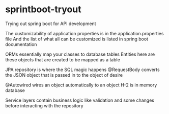# sprintboot-tryout
Trying out spring boot for API development

The customizability of application properties is in the application.properties file
And the list of what all can be customized is listed in spring boot documentation

ORMs essentially map your classes to database tables
Entities here are these objects that are created to be mapped as a table

JPA repository is where the SQL magic happens
@RequestBody converts the JSON object that is passed in to the object of desire

@Autowired wires an object automatically to an object
H-2 is in memory database

Service layers contain business logic like validation and some changes before interacting with the repository